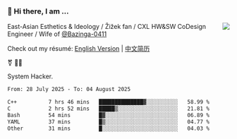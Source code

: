 ### 👋 Hi there, I am ...

<img align="right" src="https://github-readme-stats.vercel.app/api?username=vickiegpt&show_icons=true&icon_color=0366d6&bg_color=ffffff&hide_title=true" />

East-Asian Esthetics & Ideology / Žižek fan / CXL HW&SW CoDesign Engineer / Wife of [@Bazinga-0411](https://bazinga-0411.github.io/)

Check out my résumé: [English Version](http://asplos.dev/) | [中文简历](http://asplos.dev/CN.html)

⚧️ 
🏳️‍⚧️ 

System Hacker.


<!--START_SECTION:waka-->

```txt
From: 28 July 2025 - To: 04 August 2025

C++          7 hrs 46 mins   ██████████████▓░░░░░░░░░░   58.99 %
C            2 hrs 52 mins   █████▒░░░░░░░░░░░░░░░░░░░   21.81 %
Bash         54 mins         █▓░░░░░░░░░░░░░░░░░░░░░░░   06.89 %
YAML         37 mins         █▒░░░░░░░░░░░░░░░░░░░░░░░   04.77 %
Other        31 mins         █░░░░░░░░░░░░░░░░░░░░░░░░   04.03 %
```

<!--END_SECTION:waka-->
